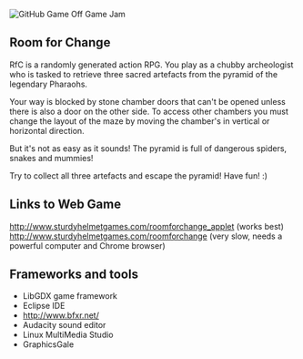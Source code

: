 ![GitHub Game Off Game Jam](https://f.cloud.github.com/assets/121322/1436486/25f88b78-4158-11e3-9b23-43596516362c.png)

## Room for Change

RfC is a randomly generated action RPG. You play as a chubby archeologist who is tasked to retrieve three sacred artefacts from the pyramid of the legendary Pharaohs.

Your way is blocked by stone chamber doors that can't be opened unless there is also a door on the other side. To access other chambers you must change the layout of the maze by moving the chamber's in vertical or horizontal direction.

But it's not as easy as it sounds! The pyramid is full of dangerous spiders, snakes and mummies!

Try to collect all three artefacts and escape the pyramid! Have fun! :)


## Links to Web Game

http://www.sturdyhelmetgames.com/roomforchange_applet (works best)
http://www.sturdyhelmetgames.com/roomforchange (very slow, needs a powerful computer and Chrome browser)

## Frameworks and tools

* LibGDX game framework
* Eclipse IDE
* http://www.bfxr.net/
* Audacity sound editor
* Linux MultiMedia Studio
* GraphicsGale